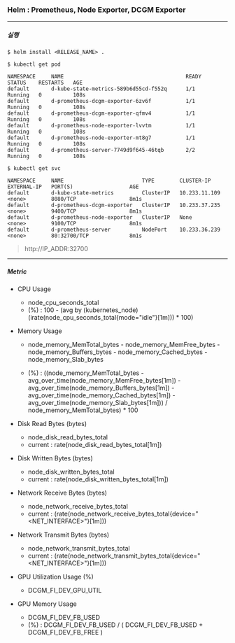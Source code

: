 ### Helm : Prometheus, Node Exporter, DCGM Exporter
---

##### 실행

	$ helm install <RELEASE_NAME> .
	
	$ kubectl get pod 
	
	NAMESPACE     NAME                                       READY   STATUS    RESTARTS   AGE
	default       d-kube-state-metrics-589b6d55cd-f552q      1/1     Running   0          108s
	default       d-prometheus-dcgm-exporter-6zv6f           1/1     Running   0          108s
	default       d-prometheus-dcgm-exporter-qfmv4           1/1     Running   0          108s
	default       d-prometheus-node-exporter-lvvtm           1/1     Running   0          108s
	default       d-prometheus-node-exporter-mt8g7           1/1     Running   0          108s
	default       d-prometheus-server-7749d9f645-46tqb       2/2     Running   0          108s
	
	$ kubectl get svc
	
	NAMESPACE     NAME                         TYPE        CLUSTER-IP      EXTERNAL-IP   PORT(S)                  AGE
	default       d-kube-state-metrics         ClusterIP   10.233.11.109   <none>        8080/TCP                 8m1s
	default       d-prometheus-dcgm-exporter   ClusterIP   10.233.37.235   <none>        9400/TCP                 8m1s
	default       d-prometheus-node-exporter   ClusterIP   None            <none>        9100/TCP                 8m1s
	default       d-prometheus-server          NodePort    10.233.36.239   <none>        80:32700/TCP             8m1s
		
        
> http://IP_ADDR:32700


---

##### Metric

* CPU Usage
	* node\_cpu\_seconds_total
	* (%) : 100 - (avg by (kubernetes_node) (irate(node\_cpu\_seconds\_total{mode="idle"}[1m])) * 100)


* Memory Usage
	* node\_memory\_MemTotal\_bytes - node\_memory\_MemFree\_bytes - node\_memory\_Buffers\_bytes - node\_memory\_Cached\_bytes - node\_memory\_Slab\_bytes
	
	* (%) : ((node_memory\_MemTotal\_bytes - avg\_over\_time(node\_memory\_MemFree\_bytes[1m]) -  avg\_over\_time(node\_memory\_Buffers\_bytes[1m]) - avg\_over\_time(node\_memory\_Cached\_bytes[1m]) - avg\_over\_time(node\_memory\_Slab\_bytes[1m])) / node\_memory\_MemTotal\_bytes) * 100


* Disk Read Bytes (bytes)
	* node\_disk\_read\_bytes\_total
 	* current : rate(node\_disk\_read\_bytes\_total[1m])

* Disk Written Bytes (bytes)
 	* node\_disk\_written\_bytes\_total
 	* current : rate(node\_disk\_written\_bytes\_total[1m])

* Network Receive Bytes (bytes)
	* node\_network\_receive\_bytes\_total
	* current : (rate(node\_network\_receive\_bytes\_total{device="\<NET_INTERFACE\>"}[1m]))

* Network Transmit Bytes (bytes)
	* node\_network\_transmit\_bytes\_total
	* current : (rate(node\_network\_transmit\_bytes\_total{device="\<NET_INTERFACE\>"}[1m]))

* GPU Utilization Usage (%)
	* DCGM\_FI\_DEV\_GPU\_UTIL


* GPU Memory Usage
	* DCGM\_FI\_DEV\_FB\_USED
	* (%) : DCGM\_FI\_DEV\_FB\_USED / ( DCGM\_FI\_DEV\_FB\_USED + DCGM\_FI\_DEV\_FB\_FREE )